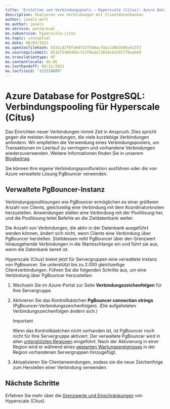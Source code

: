 ```yaml
---
title: 'Erstellen von Verbindungspools – Hyperscale (Citus): Azure Database for PostgreSQL'
description: Skalieren von Verbindungen mit Clientdatenbanken
author: jonels-msft
ms.author: jonels
ms.service: postgresql
ms.subservice: hyperscale-citus
ms.topic: conceptual
ms.date: 08/03/2021
ms.openlocfilehash: 8331cd2f0fa0df52f550acfdac1d8d3506e415f2
ms.sourcegitcommit: 851b75d0936bc7c2f8ada72834cb2d15779aeb69
ms.translationtype: HT
ms.contentlocale: de-DE
ms.lasthandoff: 08/31/2021
ms.locfileid: "123318609"
---
```

# <a name="azure-database-for-postgresql--hyperscale-citus-connection-pooling"></a>Azure Database for PostgreSQL: Verbindungspooling für Hyperscale (Citus)

Das Einrichten neuer Verbindungen nimmt Zeit in Anspruch. Dies spricht gegen die meisten Anwendungen, die viele kurzlebige Verbindungen anfordern. Wir empfehlen die Verwendung eines Verbindungspoolers, um Transaktionen im Leerlauf zu verringern und vorhandene Verbindungen wiederzuverwenden. Weitere Informationen finden Sie in unserem [Blogbeitrag](https://techcommunity.microsoft.com/t5/azure-database-for-postgresql/not-all-postgres-connection-pooling-is-equal/ba-p/825717).

Sie können Ihre eigene Verbindungspoolfunktion ausführen oder die von Azure verwaltete Lösung PgBouncer verwenden.

## <a name="managed-pgbouncer"></a>Verwaltete PgBouncer-Instanz

Verbindungspoollösungen wie PgBouncer ermöglichen es einer größeren Anzahl von Clients, gleichzeitig eine Verbindung mit dem Koordinatorknoten herzustellen. Anwendungen stellen eine Verbindung mit der Poollösung her, und die Poollösung leitet Befehle an die Zieldatenbank weiter.

Die Anzahl von Verbindungen, die aktiv in der Datenbank ausgeführt werden können, ändert sich nicht, wenn Clients eine Verbindung über PgBouncer herstellen. Stattdessen reiht PgBouncer über den Grenzwert hinausgehende Verbindungen in die Warteschlange ein und führt sie aus, wenn die Datenbank bereit ist.

Hyperscale (Citus) bietet jetzt für Servergruppen eine verwaltete Instanz von PgBouncer. Sie unterstützt bis zu 2.000 gleichzeitige Clientverbindungen.  Führen Sie die folgenden Schritte aus, um eine Verbindung über PgBouncer herzustellen:

1. Wechseln Sie im Azure-Portal zur Seite **Verbindungszeichenfolgen** für Ihre Servergruppe.
2. Aktivieren Sie das Kontrollkästchen **PgBouncer connection strings** (PgBouncer-Verbindungszeichenfolgen). (Die aufgelisteten Verbindungszeichenfolgen ändern sich.)

   > [!IMPORTANT]
   >
   > Wenn das Kontrollkästchen nicht vorhanden ist, ist PgBouncer noch nicht für Ihre Servergruppe aktiviert. Der verwaltete PgBouncer wird in allen [unterstützten Regionen](concepts-hyperscale-configuration-options.md#regions) eingeführt.  Nach der Aktivierung in einer Region wird er während eines [geplanten Wartungsereignisses](concepts-hyperscale-maintenance.md) in der Region vorhandenen Servergruppen hinzugefügt.

3. Aktualisieren Sie Clientanwendungen, sodass sie die neue Zeichenfolge zum Herstellen einer Verbindung verwenden.

## <a name="next-steps"></a>Nächste Schritte

Erfahren Sie mehr über die [Grenzwerte und Einschränkungen](concepts-hyperscale-limits.md) von Hyperscale (Citus).
